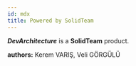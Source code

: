 ```yaml
---
id: mdx
title: Powered by SolidTeam
---
```


***DevArchitecture*** is a **SolidTeam** product.

**authors:** Kerem VARIŞ, Veli GÖRGÜLÜ